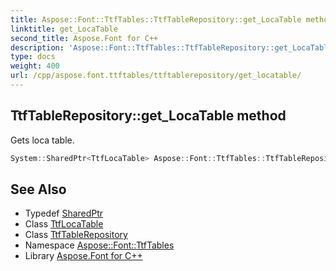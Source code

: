 ```yaml
---
title: Aspose::Font::TtfTables::TtfTableRepository::get_LocaTable method
linktitle: get_LocaTable
second_title: Aspose.Font for C++
description: 'Aspose::Font::TtfTables::TtfTableRepository::get_LocaTable method. Gets loca table in C++.'
type: docs
weight: 400
url: /cpp/aspose.font.ttftables/ttftablerepository/get_locatable/
---
```

## TtfTableRepository::get_LocaTable method


Gets loca table.

```cpp
System::SharedPtr<TtfLocaTable> Aspose::Font::TtfTables::TtfTableRepository::get_LocaTable() const
```

## See Also

* Typedef [SharedPtr](../../../system/sharedptr/)
* Class [TtfLocaTable](../../ttflocatable/)
* Class [TtfTableRepository](../)
* Namespace [Aspose::Font::TtfTables](../../)
* Library [Aspose.Font for C++](../../../)

